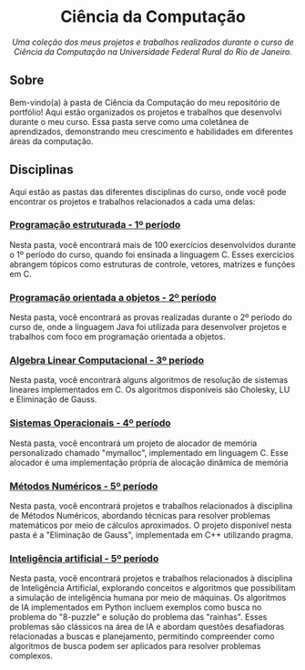 <h1 align="center">Ciência da Computação</h1>

<p align="center">
  <em>Uma coleção dos meus projetos e trabalhos realizados durante o curso de Ciência da Computação na Universidade Federal Rural do Rio de Janeiro.</em>
</p>

## Sobre

Bem-vindo(a) à pasta de Ciência da Computação do meu repositório de portfólio! Aqui estão organizados os projetos e trabalhos que desenvolvi durante o meu curso. Essa pasta serve como uma coletânea de aprendizados, demonstrando meu crescimento e habilidades em diferentes áreas da computação.

## Disciplinas

Aqui estão as pastas das diferentes disciplinas do curso, onde você pode encontrar os projetos e trabalhos relacionados a cada uma delas:

### [Programação estruturada - 1º período](link-para-a-pasta-da-disciplina1)

Nesta pasta, você encontrará mais de 100 exercícios desenvolvidos durante o 1º período do curso, quando foi ensinada a linguagem C. Esses exercícios abrangem tópicos como estruturas de controle, vetores, matrizes e funções em C.

### [Programação orientada a objetos - 2º período](link-para-a-pasta-da-disciplina2)

Nesta pasta, você encontrará as provas realizadas durante o 2º período do curso de, onde a linguagem Java foi utilizada para desenvolver projetos e trabalhos com foco em programação orientada a objetos.

### [Algebra Linear Computacional - 3º período](link-para-a-pasta-da-disciplina3)

Nesta pasta, você encontrará alguns algoritmos de resolução de sistemas lineares implementados em C. Os algoritmos disponíveis são Cholesky, LU e Eliminação de Gauss. 

### [Sistemas Operacionais - 4º período](link-para-a-pasta-de-outras-disciplinas)

Nesta pasta, você encontrará um projeto de alocador de memória personalizado chamado "mymalloc", implementado em linguagem C. Esse alocador é uma implementação própria de alocação dinâmica de memória

### [Métodos Numéricos - 5º período](link-para-a-pasta-de-outras-disciplinas)

Nesta pasta, você encontrará projetos e trabalhos relacionados à disciplina de Métodos Numéricos, abordando técnicas para resolver problemas matemáticos por meio de cálculos aproximados. O projeto disponível nesta pasta é a "Eliminação de Gauss", implementada em C++ utilizando pragma. 


### [Inteligência artificial - 5º período](link-para-a-pasta-de-outras-disciplinas)

Nesta pasta, você encontrará projetos e trabalhos relacionados à disciplina de Inteligência Artificial, explorando conceitos e algoritmos que possibilitam a simulação de inteligência humana por meio de máquinas. Os algoritmos de IA implementados em Python incluem exemplos como busca no problema do "8-puzzle" e solução do problema das "rainhas". Esses problemas são clássicos na área de IA e abordam questões desafiadoras relacionadas a buscas e planejamento, permitindo compreender como algoritmos de busca podem ser aplicados para resolver problemas complexos.

